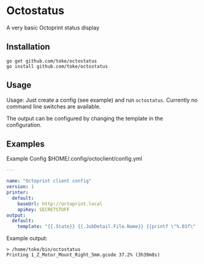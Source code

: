 # Octostatus

A very basic Octoprint status display

## Installation

```
go get github.com/toke/octostatus
go install github.com/toke/octostatus
```

## Usage

Usage: Just create a config (see example) and run `octostatus`.
Currently no command line switches are available.

The output can be configured by changing the template in the configuration.

## Examples

Example Config $HOME/.config/octoclient/config.yml
```yaml
---

name: "Octoprint client config"
version: 1
printer:
  default:
    baseUrl: http://octoprint.local
    apiKey: SECRETSTUFF
output:
  default:
    template: "{{.State}} {{.JobDetail.File.Name}} {{printf \"%.01f\" .Progress.Completion }}% ({{ .Progress.PrintTimeLeftString }})"
```


Example output:
```
> /home/toke/bin/octostatus                                          
Printing 1_Z_Motor_Mount_Right_5mm.gcode 37.2% (3h39m8s)
```
